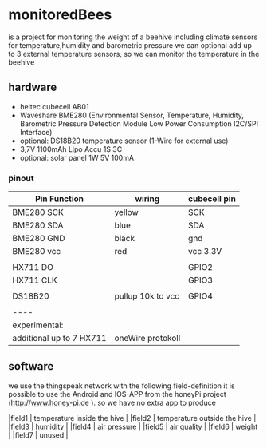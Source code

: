 # monitoredBees 
is a project for monitoring the weight of a beehive including climate sensors for temperature,humidity and barometric pressure 
we can optional add up to 3 external temperature sensors, so we can monitor the temperature in the beehive

## hardware
- heltec cubecell AB01 
- Waveshare BME280 (Environmental Sensor, Temperature, Humidity, Barometric Pressure Detection Module Low Power Consumption I2C/SPI Interface)
- optional:  DS18B20 temperature sensor (1-Wire for external use) 
- 3,7V 1100mAh Lipo Accu 1S 3C
- optional: solar panel 1W 5V 100mA

### pinout

|Pin Function |  wiring | cubecell pin |
|----|----|----|
|BME280 SCK | yellow | SCK |
|BME280 SDA | blue | SDA |
|BME280 GND | black | gnd |
|BME280 vcc | red | vcc 3.3V |
|    |    |    |
|HX711 DO|   |  GPIO2 |
|HX711 CLK|   |  GPIO3 |
|    |    |    |
| DS18B20 | pullup 10k to vcc | GPIO4 |
|    |    |    |
|----|
| experimental: |
|additional up to 7 HX711| oneWire protokoll| |
## software
we use the thingspeak network 
with the following field-definition it is possible to use the Android and IOS-APP from the honeyPi project (http://www.honey-pi.de ). so we have no extra app to produce

|field1 | temperature inside the hive |
|field2 | temperature outside the hive |
|field3 | humidity |
|field4 | air pressure |
|field5 | air quality |
|field6 | weight |
|field7 | unused |
